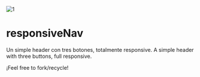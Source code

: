 ![1](https://user-images.githubusercontent.com/86528557/130322950-f624d50b-b552-44d5-b684-c3523c8de936.png)
# responsiveNav
Un simple header con tres botones, totalmente responsive.
A simple header with three buttons, full responsive. 

¡Feel free to fork/recycle!
